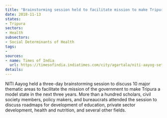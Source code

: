 ```yaml
---
title: "Brainstorming session held to facilitate mission to make Tripura into a model state"
date: 2018-11-13
states:
- Tripura
sectors:
- Health
subsectors:
- Social Determinants of Health
tags:
- 
sources:
- name: Times of India
  url: https://timesofindia.indiatimes.com/city/agartala/niti-aayog-sets-3-year-deadline-to-make-tripura-a-model-state/articleshow/66495303.cms
details:
---
```


NITI Aayog held a three-day brainstorming session to discuss 10 major thematic areas to facilitate the mission of the government to make Tripura a model state in the next three years. More than a hundred scholars, civil society members, policy makers, and bureaucrats attended the session to discuss roadmaps for development of education, private sector development, health and nutrition, and several other fields.
